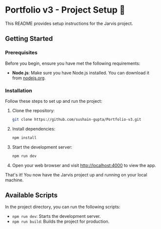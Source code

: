 # Portfolio v3 - Project Setup 🚀

This README provides setup instructions for the Jarvis project.

## Getting Started

### Prerequisites

Before you begin, ensure you have met the following requirements:

- **Node.js**: Make sure you have Node.js installed. You can download it from [nodejs.org](https://nodejs.org/).

### Installation

Follow these steps to set up and run the project:

1. Clone the repository:

   ```bash
   git clone https://github.com/sushain-gupta/Portfolio-v3.git
   ```

2. Install dependencies:

   ```bash
   npm install
   ```

3. Start the development server:

   ```bash
   npm run dev
   ```

5. Open your web browser and visit [http://localhost:4000](http://localhost:4000) to view the app.

That's it! You now have the Jarvis project up and running on your local machine.

## Available Scripts

In the project directory, you can run the following scripts:

- `npm run dev`: Starts the development server.
- `npm run build`: Builds the project for production.
